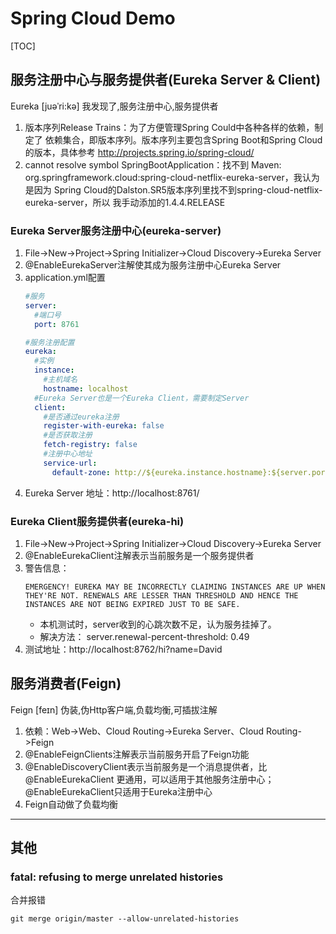 # Spring Cloud Demo
[TOC]
## 服务注册中心与服务提供者(Eureka Server & Client)
Eureka  [juəˈri:kə] 我发现了,服务注册中心,服务提供者

1. 版本序列Release Trains：为了方便管理Spring Could中各种各样的依赖，制定了
依赖集合，即版本序列。版本序列主要包含Spring Boot和Spring Cloud的版本，具体参考
http://projects.spring.io/spring-cloud/
2. cannot resolve symbol SpringBootApplication：找不到
Maven: org.springframework.cloud:spring-cloud-netflix-eureka-server，我认为是因为
Spring Cloud的Dalston.SR5版本序列里找不到spring-cloud-netflix-eureka-server，所以
我手动添加的<version>1.4.4.RELEASE</version>

### Eureka Server服务注册中心(eureka-server)

1. File->New->Project->Spring Initializer->Cloud Discovery->Eureka Server
2. @EnableEurekaServer注解使其成为服务注册中心Eureka Server
3. application.yml配置
    ```yml
    #服务
    server:
      #端口号
      port: 8761

    #服务注册配置
    eureka:
      #实例
      instance:
        #主机域名
        hostname: localhost
      #Eureka Server也是一个Eureka Client，需要制定Server
      client:
        #是否通过eureka注册
        register-with-eureka: false
        #是否获取注册
        fetch-registry: false
        #注册中心地址
        service-url:
          default-zone: http://${eureka.instance.hostname}:${server.port}/eureka/
    ```
4. Eureka Server 地址：http://localhost:8761/
### Eureka Client服务提供者(eureka-hi)

1. File->New->Project->Spring Initializer->Cloud Discovery->Eureka Server
2. @EnableEurekaClient注解表示当前服务是一个服务提供者
3. 警告信息：
    ```
    EMERGENCY! EUREKA MAY BE INCORRECTLY CLAIMING INSTANCES ARE UP WHEN THEY'RE NOT. RENEWALS ARE LESSER THAN THRESHOLD AND HENCE THE INSTANCES ARE NOT BEING EXPIRED JUST TO BE SAFE.
    ```
    - 本机测试时，server收到的心跳次数不足，认为服务挂掉了。
    - 解决方法：  server.renewal-percent-threshold: 0.49
4. 测试地址：http://localhost:8762/hi?name=David

## 服务消费者(Feign)
Feign [feɪn] 伪装,伪Http客户端,负载均衡,可插拔注解

1. 依赖：Web->Web、Cloud Routing->Eureka Server、Cloud Routing->Feign
2. @EnableFeignClients注解表示当前服务开启了Feign功能
3. @EnableDiscoveryClient表示当前服务是一个消息提供者，比@EnableEurekaClient
更通用，可以适用于其他服务注册中心；@EnableEurekaClient只适用于Eureka注册中心
4. Feign自动做了负载均衡

-------------
## 其他
### fatal: refusing to merge unrelated histories
合并报错
```
git merge origin/master --allow-unrelated-histories
```

